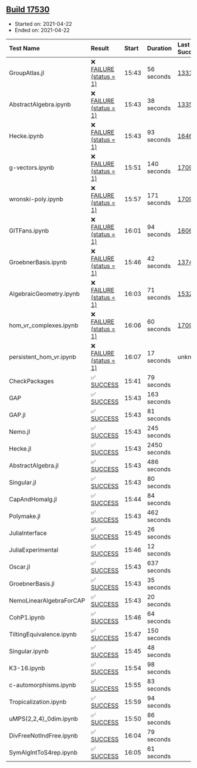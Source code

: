 ## [Build 17530](https://oscarci.mathematik.uni-kl.de/job/oscar/17530/)

* Started on: 2021-04-22
* Ended on: 2021-04-22

| Test Name    | Result | Start | Duration | Last Success | First Failure |
|:-------------|:-------|:------|:---------|:-------------|:--------------|
| GroupAtlas.jl | ❌ [FAILURE (status = 1)](https://oscarci.mathematik.uni-kl.de/job/oscar/17530/artifact/logs/build-17530/GroupAtlas.jl.log) | 15:43 | 56 seconds | [13311](https://oscarci.mathematik.uni-kl.de/job/oscar/13311/) | [13312](https://oscarci.mathematik.uni-kl.de/job/oscar/13312/) |
| AbstractAlgebra.ipynb | ❌ [FAILURE (status = 1)](https://oscarci.mathematik.uni-kl.de/job/oscar/17530/artifact/logs/build-17530/AbstractAlgebra.ipynb.log) | 15:43 | 38 seconds | [13355](https://oscarci.mathematik.uni-kl.de/job/oscar/13355/) | [13356](https://oscarci.mathematik.uni-kl.de/job/oscar/13356/) |
| Hecke.ipynb | ❌ [FAILURE (status = 1)](https://oscarci.mathematik.uni-kl.de/job/oscar/17530/artifact/logs/build-17530/Hecke.ipynb.log) | 15:43 | 93 seconds | [16463](https://oscarci.mathematik.uni-kl.de/job/oscar/16463/) | [16464](https://oscarci.mathematik.uni-kl.de/job/oscar/16464/) |
| g-vectors.ipynb | ❌ [FAILURE (status = 1)](https://oscarci.mathematik.uni-kl.de/job/oscar/17530/artifact/logs/build-17530/g-vectors.ipynb.log) | 15:51 | 140 seconds | [17099](https://oscarci.mathematik.uni-kl.de/job/oscar/17099/) | [17100](https://oscarci.mathematik.uni-kl.de/job/oscar/17100/) |
| wronski-poly.ipynb | ❌ [FAILURE (status = 1)](https://oscarci.mathematik.uni-kl.de/job/oscar/17530/artifact/logs/build-17530/wronski-poly.ipynb.log) | 15:57 | 171 seconds | [17098](https://oscarci.mathematik.uni-kl.de/job/oscar/17098/) | [17099](https://oscarci.mathematik.uni-kl.de/job/oscar/17099/) |
| GITFans.ipynb | ❌ [FAILURE (status = 1)](https://oscarci.mathematik.uni-kl.de/job/oscar/17530/artifact/logs/build-17530/GITFans.ipynb.log) | 16:01 | 94 seconds | [16068](https://oscarci.mathematik.uni-kl.de/job/oscar/16068/) | [16069](https://oscarci.mathematik.uni-kl.de/job/oscar/16069/) |
| GroebnerBasis.ipynb | ❌ [FAILURE (status = 1)](https://oscarci.mathematik.uni-kl.de/job/oscar/17530/artifact/logs/build-17530/GroebnerBasis.ipynb.log) | 15:46 | 42 seconds | [13748](https://oscarci.mathematik.uni-kl.de/job/oscar/13748/) | [13749](https://oscarci.mathematik.uni-kl.de/job/oscar/13749/) |
| AlgebraicGeometry.ipynb | ❌ [FAILURE (status = 1)](https://oscarci.mathematik.uni-kl.de/job/oscar/17530/artifact/logs/build-17530/AlgebraicGeometry.ipynb.log) | 16:03 | 71 seconds | [15322](https://oscarci.mathematik.uni-kl.de/job/oscar/15322/) | [15323](https://oscarci.mathematik.uni-kl.de/job/oscar/15323/) |
| hom_vr_complexes.ipynb | ❌ [FAILURE (status = 1)](https://oscarci.mathematik.uni-kl.de/job/oscar/17530/artifact/logs/build-17530/hom_vr_complexes.ipynb.log) | 16:06 | 60 seconds | [17099](https://oscarci.mathematik.uni-kl.de/job/oscar/17099/) | [17100](https://oscarci.mathematik.uni-kl.de/job/oscar/17100/) |
| persistent_hom_vr.ipynb | ❌ [FAILURE (status = 1)](https://oscarci.mathematik.uni-kl.de/job/oscar/17530/artifact/logs/build-17530/persistent_hom_vr.ipynb.log) | 16:07 | 17 seconds | unknown | unknown |
| CheckPackages | ✅ [SUCCESS](https://oscarci.mathematik.uni-kl.de/job/oscar/17530/artifact/logs/build-17530/CheckPackages.log) | 15:41 | 79 seconds |  |  |
| GAP | ✅ [SUCCESS](https://oscarci.mathematik.uni-kl.de/job/oscar/17530/artifact/logs/build-17530/GAP.log) | 15:43 | 163 seconds |  |  |
| GAP.jl | ✅ [SUCCESS](https://oscarci.mathematik.uni-kl.de/job/oscar/17530/artifact/logs/build-17530/GAP.jl.log) | 15:43 | 81 seconds |  |  |
| Nemo.jl | ✅ [SUCCESS](https://oscarci.mathematik.uni-kl.de/job/oscar/17530/artifact/logs/build-17530/Nemo.jl.log) | 15:43 | 245 seconds |  |  |
| Hecke.jl | ✅ [SUCCESS](https://oscarci.mathematik.uni-kl.de/job/oscar/17530/artifact/logs/build-17530/Hecke.jl.log) | 15:43 | 2450 seconds |  |  |
| AbstractAlgebra.jl | ✅ [SUCCESS](https://oscarci.mathematik.uni-kl.de/job/oscar/17530/artifact/logs/build-17530/AbstractAlgebra.jl.log) | 15:43 | 486 seconds |  |  |
| Singular.jl | ✅ [SUCCESS](https://oscarci.mathematik.uni-kl.de/job/oscar/17530/artifact/logs/build-17530/Singular.jl.log) | 15:43 | 80 seconds |  |  |
| CapAndHomalg.jl | ✅ [SUCCESS](https://oscarci.mathematik.uni-kl.de/job/oscar/17530/artifact/logs/build-17530/CapAndHomalg.jl.log) | 15:44 | 84 seconds |  |  |
| Polymake.jl | ✅ [SUCCESS](https://oscarci.mathematik.uni-kl.de/job/oscar/17530/artifact/logs/build-17530/Polymake.jl.log) | 15:43 | 462 seconds |  |  |
| JuliaInterface | ✅ [SUCCESS](https://oscarci.mathematik.uni-kl.de/job/oscar/17530/artifact/logs/build-17530/JuliaInterface.log) | 15:45 | 26 seconds |  |  |
| JuliaExperimental | ✅ [SUCCESS](https://oscarci.mathematik.uni-kl.de/job/oscar/17530/artifact/logs/build-17530/JuliaExperimental.log) | 15:46 | 12 seconds |  |  |
| Oscar.jl | ✅ [SUCCESS](https://oscarci.mathematik.uni-kl.de/job/oscar/17530/artifact/logs/build-17530/Oscar.jl.log) | 15:43 | 637 seconds |  |  |
| GroebnerBasis.jl | ✅ [SUCCESS](https://oscarci.mathematik.uni-kl.de/job/oscar/17530/artifact/logs/build-17530/GroebnerBasis.jl.log) | 15:43 | 35 seconds |  |  |
| NemoLinearAlgebraForCAP | ✅ [SUCCESS](https://oscarci.mathematik.uni-kl.de/job/oscar/17530/artifact/logs/build-17530/NemoLinearAlgebraForCAP.log) | 15:43 | 20 seconds |  |  |
| CohP1.ipynb | ✅ [SUCCESS](https://oscarci.mathematik.uni-kl.de/job/oscar/17530/artifact/logs/build-17530/CohP1.ipynb.log) | 15:46 | 64 seconds |  |  |
| TiltingEquivalence.ipynb | ✅ [SUCCESS](https://oscarci.mathematik.uni-kl.de/job/oscar/17530/artifact/logs/build-17530/TiltingEquivalence.ipynb.log) | 15:47 | 150 seconds |  |  |
| Singular.ipynb | ✅ [SUCCESS](https://oscarci.mathematik.uni-kl.de/job/oscar/17530/artifact/logs/build-17530/Singular.ipynb.log) | 15:45 | 48 seconds |  |  |
| K3-16.ipynb | ✅ [SUCCESS](https://oscarci.mathematik.uni-kl.de/job/oscar/17530/artifact/logs/build-17530/K3-16.ipynb.log) | 15:54 | 98 seconds |  |  |
| c-automorphisms.ipynb | ✅ [SUCCESS](https://oscarci.mathematik.uni-kl.de/job/oscar/17530/artifact/logs/build-17530/c-automorphisms.ipynb.log) | 15:55 | 83 seconds |  |  |
| Tropicalization.ipynb | ✅ [SUCCESS](https://oscarci.mathematik.uni-kl.de/job/oscar/17530/artifact/logs/build-17530/Tropicalization.ipynb.log) | 15:59 | 94 seconds |  |  |
| uMPS(2,2,4)_0dim.ipynb | ✅ [SUCCESS](https://oscarci.mathematik.uni-kl.de/job/oscar/17530/artifact/logs/build-17530/uMPS-2-2-4-_0dim.ipynb.log) | 15:50 | 86 seconds |  |  |
| DivFreeNotIndFree.ipynb | ✅ [SUCCESS](https://oscarci.mathematik.uni-kl.de/job/oscar/17530/artifact/logs/build-17530/DivFreeNotIndFree.ipynb.log) | 16:04 | 79 seconds |  |  |
| SymAlgIntToS4rep.ipynb | ✅ [SUCCESS](https://oscarci.mathematik.uni-kl.de/job/oscar/17530/artifact/logs/build-17530/SymAlgIntToS4rep.ipynb.log) | 16:05 | 61 seconds |  |  |
